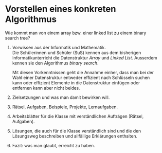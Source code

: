 # Vorstellen eines konkreten Algorithmus

Wie kommt man von einem array bzw. einer linked list zu einem binary
search tree?

1. Vorwissen aus der Informatik und Mathematik.  
   Die Schülerinnen und Schüler (SuS) kennen aus dem bisherigen
   Informatikunterricht die Datenstruktur *Array* und *Linked List*.
   Ausserdem kennen sie den Algorithmus *binary search*.

   Mit diesen Vorkenntnissen geht die Annahme einher, dass man bei der
   Wahl einer Datenstruktur entweder effizient nach Schlüsseln suchen
   kann oder effizient Elemente in die Datenstruktur einfügen oder
   entfernen kann aber nicht beides.
   
2. Zielsetzungen und was man damit bewirken will.
3. Rätsel, Aufgaben, Beispiele, Projekte, Lernaufgaben.
4. Arbeitsblätter für die Klasse mit verständlichen Aufträgen (Rätsel, Aufgaben).
5. Lösungen, die auch für die Klasse verständlich sind und die den
   Lösungsweg beschreiben und allfällige Erklärungen enthalten. 
6. Fazit: was man glaubt, erreicht zu haben.